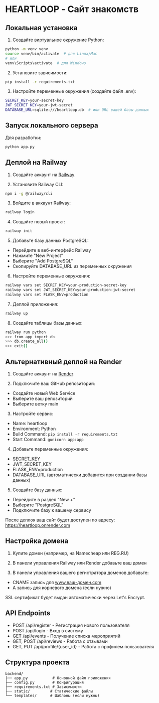# HEARTLOOP - Сайт знакомств

## Локальная установка

1. Создайте виртуальное окружение Python:
```bash
python -m venv venv
source venv/bin/activate  # для Linux/Mac
# или
venv\Scripts\activate  # для Windows
```

2. Установите зависимости:
```bash
pip install -r requirements.txt
```

3. Настройте переменные окружения (создайте файл .env):
```bash
SECRET_KEY=your-secret-key
JWT_SECRET_KEY=your-jwt-secret
DATABASE_URL=sqlite:///heartloop.db  # или URL вашей базы данных
```

## Запуск локального сервера

Для разработки:
```bash
python app.py
```

## Деплой на Railway

1. Создайте аккаунт на [Railway](https://railway.app/)

2. Установите Railway CLI:
```bash
npm i -g @railway/cli
```

3. Войдите в аккаунт Railway:
```bash
railway login
```

4. Создайте новый проект:
```bash
railway init
```

5. Добавьте базу данных PostgreSQL:
- Перейдите в веб-интерфейс Railway
- Нажмите "New Project"
- Выберите "Add PostgreSQL"
- Скопируйте DATABASE_URL из переменных окружения

6. Настройте переменные окружения:
```bash
railway vars set SECRET_KEY=your-production-secret-key
railway vars set JWT_SECRET_KEY=your-production-jwt-secret
railway vars set FLASK_ENV=production
```

7. Деплой приложения:
```bash
railway up
```

8. Создайте таблицы базы данных:
```bash
railway run python
>>> from app import db
>>> db.create_all()
>>> exit()
```

## Альтернативный деплой на Render

1. Создайте аккаунт на [Render](https://render.com/)

2. Подключите ваш GitHub репозиторий:
- Создайте новый Web Service
- Выберите ваш репозиторий
- Выберите ветку main

3. Настройте сервис:
- Name: heartloop
- Environment: Python
- Build Command: `pip install -r requirements.txt`
- Start Command: `gunicorn app:app`

4. Добавьте переменные окружения:
- SECRET_KEY
- JWT_SECRET_KEY
- FLASK_ENV=production
- DATABASE_URL (автоматически добавится при создании базы данных)

5. Создайте базу данных:
- Перейдите в раздел "New +"
- Выберите "PostgreSQL"
- Подключите базу к вашему сервису

После деплоя ваш сайт будет доступен по адресу:
https://heartloop.onrender.com

## Настройка домена

1. Купите домен (например, на Namecheap или REG.RU)

2. В панели управления Railway или Render добавьте ваш домен

3. В панели управления вашего регистратора доменов добавьте:
- CNAME запись для www.ваш-домен.com
- A запись для корневого домена (если нужно)

SSL сертификат будет выдан автоматически через Let's Encrypt.

## API Endpoints

- POST /api/register - Регистрация нового пользователя
- POST /api/login - Вход в систему
- GET /api/events - Получение списка мероприятий
- GET, POST /api/reviews - Работа с отзывами
- GET, PUT /api/profile/{user_id} - Работа с профилем пользователя

## Структура проекта

```
backend/
├── app.py           # Основной файл приложения
├── config.py        # Конфигурация
├── requirements.txt # Зависимости
├── static/         # Статические файлы
└── templates/      # Шаблоны (если нужны)
```
